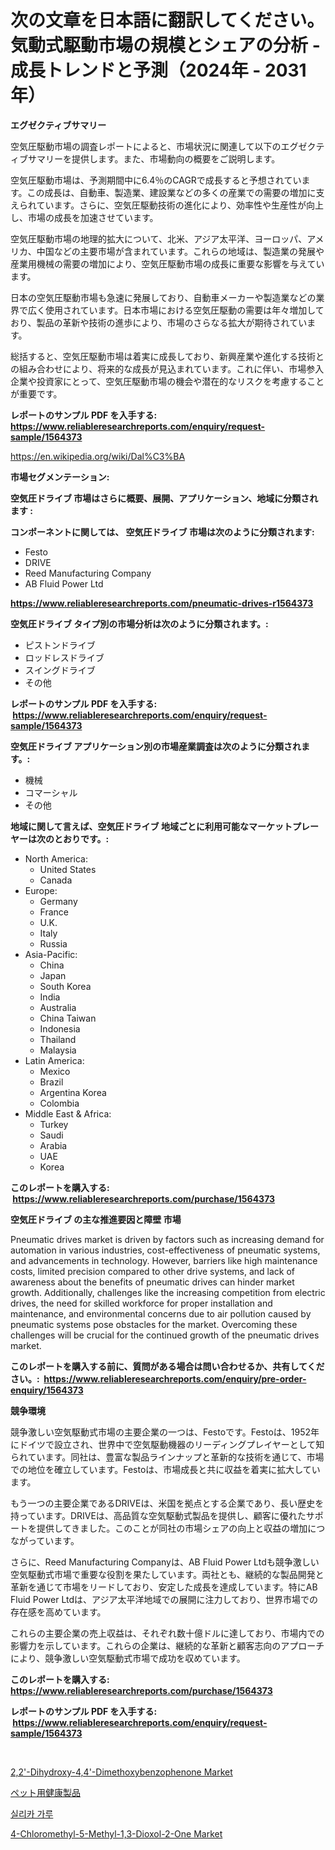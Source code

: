 <p><h1>次の文章を日本語に翻訳してください。気動式駆動市場の規模とシェアの分析 - 成長トレンドと予測（2024年 - 2031年）</h1></p><p><strong>エグゼクティブサマリー</strong></p>
<p><p>空気圧駆動市場の調査レポートによると、市場状況に関連して以下のエグゼクティブサマリーを提供します。また、市場動向の概要をご説明します。</p><p>空気圧駆動市場は、予測期間中に6.4％のCAGRで成長すると予想されています。この成長は、自動車、製造業、建設業などの多くの産業での需要の増加に支えられています。さらに、空気圧駆動技術の進化により、効率性や生産性が向上し、市場の成長を加速させています。</p><p>空気圧駆動市場の地理的拡大について、北米、アジア太平洋、ヨーロッパ、アメリカ、中国などの主要市場が含まれています。これらの地域は、製造業の発展や産業用機械の需要の増加により、空気圧駆動市場の成長に重要な影響を与えています。</p><p>日本の空気圧駆動市場も急速に発展しており、自動車メーカーや製造業などの業界で広く使用されています。日本市場における空気圧駆動の需要は年々増加しており、製品の革新や技術の進歩により、市場のさらなる拡大が期待されています。</p><p>総括すると、空気圧駆動市場は着実に成長しており、新興産業や進化する技術との組み合わせにより、将来的な成長が見込まれています。これに伴い、市場参入企業や投資家にとって、空気圧駆動市場の機会や潜在的なリスクを考慮することが重要です。</p></p>
<p><strong>レポートのサンプル PDF を入手する: <a href="https://www.reliableresearchreports.com/enquiry/request-sample/1564373">https://www.reliableresearchreports.com/enquiry/request-sample/1564373</a></strong></p>
<p><a href="https://en.wikipedia.org/wiki/Dal%C3%BA">https://en.wikipedia.org/wiki/Dal%C3%BA</a></p>
<p><strong>市場セグメンテーション:</strong></p>
<p><strong> 空気圧ドライブ 市場はさらに概要、展開、アプリケーション、地域に分類されます :</strong></p>
<p><strong>コンポーネントに関しては、 空気圧ドライブ 市場は次のように分類されます: &nbsp;</strong></p>
<p><ul><li>Festo</li><li>DRIVE</li><li>Reed Manufacturing Company</li><li>AB Fluid Power Ltd</li></ul></p>
<p><strong><a href="https://www.reliableresearchreports.com/pneumatic-drives-r1564373">https://www.reliableresearchreports.com/pneumatic-drives-r1564373</a></strong></p>
<p><strong> 空気圧ドライブ タイプ別の市場分析は次のように分類されます。:</strong></p>
<p><ul><li>ピストンドライブ</li><li>ロッドレスドライブ</li><li>スイングドライブ</li><li>その他</li></ul></p>
<p><strong>レポートのサンプル PDF を入手する: &nbsp;<a href="https://www.reliableresearchreports.com/enquiry/request-sample/1564373">https://www.reliableresearchreports.com/enquiry/request-sample/1564373</a></strong></p>
<p><strong> 空気圧ドライブ アプリケーション別の市場産業調査は次のように分類されます。:</strong></p>
<p><ul><li>機械</li><li>コマーシャル</li><li>その他</li></ul></p>
<p><strong>地域に関して言えば、空気圧ドライブ 地域ごとに利用可能なマーケットプレーヤーは次のとおりです。:</strong></p>
<p><ul>
    <li>
        North America:
        <ul>
            <li>United States</li>
            <li>Canada</li>
        </ul>
    </li>
    <li>
        Europe:
        <ul>
            <li>Germany</li>
            <li>France</li>
            <li>U.K.</li>
            <li>Italy</li>
            <li>Russia</li>
        </ul>
    </li>
    <li>
        Asia-Pacific:
        <ul>
            <li>China</li>
            <li>Japan</li>
            <li>South Korea</li>
            <li>India</li>
            <li>Australia</li>
            <li>China Taiwan</li>
            <li>Indonesia</li>
            <li>Thailand</li>
            <li>Malaysia</li>
        </ul>
    </li>
    <li>
        Latin America:
        <ul>
            <li>Mexico</li>
            <li>Brazil</li>
            <li>Argentina Korea</li>
            <li>Colombia</li>
        </ul>
    </li>
    <li>
        Middle East & Africa:
        <ul>
            <li>Turkey</li>
            <li>Saudi</li>
            <li>Arabia</li>
            <li>UAE</li>
            <li>Korea</li>
        </ul>
    </li>
    </ul></p>
<p><strong>このレポートを購入する: &nbsp;<a href="https://www.reliableresearchreports.com/purchase/1564373">https://www.reliableresearchreports.com/purchase/1564373</a></strong></p>
<p><strong>空気圧ドライブ の主な推進要因と障壁 市場</strong></p>
<p><p>Pneumatic drives market is driven by factors such as increasing demand for automation in various industries, cost-effectiveness of pneumatic systems, and advancements in technology. However, barriers like high maintenance costs, limited precision compared to other drive systems, and lack of awareness about the benefits of pneumatic drives can hinder market growth. Additionally, challenges like the increasing competition from electric drives, the need for skilled workforce for proper installation and maintenance, and environmental concerns due to air pollution caused by pneumatic systems pose obstacles for the market. Overcoming these challenges will be crucial for the continued growth of the pneumatic drives market.</p></p>
<p><strong>このレポートを購入する前に、質問がある場合は問い合わせるか、共有してください。:&nbsp; <a href="https://www.reliableresearchreports.com/enquiry/pre-order-enquiry/1564373">https://www.reliableresearchreports.com/enquiry/pre-order-enquiry/1564373</a></strong></p>
<p><strong>競争環境</strong></p>
<p><p>競争激しい空気駆動式市場の主要企業の一つは、Festoです。Festoは、1952年にドイツで設立され、世界中で空気駆動機器のリーディングプレイヤーとして知られています。同社は、豊富な製品ラインナップと革新的な技術を通じて、市場での地位を確立しています。Festoは、市場成長と共に収益を着実に拡大しています。</p><p>もう一つの主要企業であるDRIVEは、米国を拠点とする企業であり、長い歴史を持っています。DRIVEは、高品質な空気駆動式製品を提供し、顧客に優れたサポートを提供してきました。このことが同社の市場シェアの向上と収益の増加につながっています。</p><p>さらに、Reed Manufacturing Companyは、AB Fluid Power Ltdも競争激しい空気駆動式市場で重要な役割を果たしています。両社とも、継続的な製品開発と革新を通じて市場をリードしており、安定した成長を達成しています。特にAB Fluid Power Ltdは、アジア太平洋地域での展開に注力しており、世界市場での存在感を高めています。</p><p>これらの主要企業の売上収益は、それぞれ数十億ドルに達しており、市場内での影響力を示しています。これらの企業は、継続的な革新と顧客志向のアプローチにより、競争激しい空気駆動式市場で成功を収めています。</p></p>
<p><strong>このレポートを購入する: &nbsp; <a href="https://www.reliableresearchreports.com/purchase/1564373">https://www.reliableresearchreports.com/purchase/1564373</a></strong></p>
<p><strong>レポートのサンプル PDF を入手する: &nbsp;<a href="https://www.reliableresearchreports.com/enquiry/request-sample/1564373">https://www.reliableresearchreports.com/enquiry/request-sample/1564373</a></strong><strong></strong></p>
<p>&nbsp;</p>
<p><p><a href="https://github.com/JosephWillisbXXgf/Market-Research-Report-List-1/blob/main/22-dihydroxy-44-dimethoxybenzophenone-market.md">2,2'-Dihydroxy-4,4'-Dimethoxybenzophenone Market</a></p><p><a href="https://github.com/DanykaKilback/Market-Research-Report-List-2/blob/main/98869776419.md">ペット用健康製品</a></p><p><a href="https://github.com/LuckeyCorbin/Market-Research-Report-List-1/blob/main/565717111044.md">실리카 가루</a></p><p><a href="https://github.com/mdkiwi4kiwi/Market-Research-Report-List-1/blob/main/4-chloromethyl-5-methyl-13-dioxol-2-one-market.md">4-Chloromethyl-5-Methyl-1,3-Dioxol-2-One Market</a></p></p>
